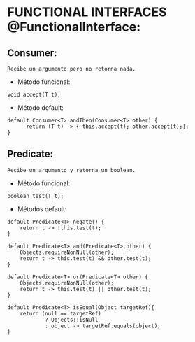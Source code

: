# FUNCTIONAL INTERFACES @FunctionalInterface:
## Consumer<T>: 

    Recibe un argumento pero no retorna nada.
    
   - Método funcional:
    
    void accept(T t);
    
   - Método default: 
    
    default Consumer<T> andThen(Consumer<T> other) {
          return (T t) -> { this.accept(t); other.accept(t);};
    }
 
 ## Predicate<T>: 
  
    Recibe un argumento y retorna un boolean.
    
   -  Método funcional:
    
    boolean test(T t);
    
   -  Métodos default:
    
    default Predicate<T> negate() {
        return t -> !this.test(t);        
    }
    
    default Predicate<T> and(Predicate<T> other) {
        Objects.requireNonNull(other);        
        return t -> this.test(t) && other.test(t);      
    }

    default Predicate<T> or(Predicate<T> other) {    
        Objects.requireNonNull(other);        
        return t -> this.test(t) || other.test(t);        
    }
    
    default Predicate<T> isEqual(Object targetRef){        
        return (null == targetRef)
                ? Objects::isNull
                : object -> targetRef.equals(object);    
    }
